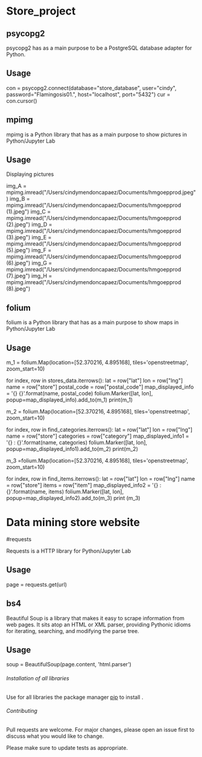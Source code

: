# Store_project 

## psycopg2

psycopg2 has as a main purpose to be a PostgreSQL database adapter for Python.

## Usage
con = psycopg2.connect(database="store_database", user="cindy", password="Flamingosis01.", host="localhost", port="5432")
cur = con.cursor()


## mpimg

mpimg is a Python library that has as a main purpose to show pictures in Python/Jupyter Lab

## Usage

Displaying pictures

img_A = mpimg.imread("/Users/cindymendoncapaez/Documents/hmgoepprod.jpeg")
img_B = mpimg.imread("/Users/cindymendoncapaez/Documents/hmgoepprod (1).jpeg")
img_C = mpimg.imread("/Users/cindymendoncapaez/Documents/hmgoepprod (2).jpeg")
img_D = mpimg.imread("/Users/cindymendoncapaez/Documents/hmgoepprod (3).jpeg")
img_E = mpimg.imread("/Users/cindymendoncapaez/Documents/hmgoepprod (5).jpeg")
img_F = mpimg.imread("/Users/cindymendoncapaez/Documents/hmgoepprod (6).jpeg")
img_G = mpimg.imread("/Users/cindymendoncapaez/Documents/hmgoepprod (7).jpeg")
img_H = mpimg.imread("/Users/cindymendoncapaez/Documents/hmgoepprod (8).jpeg")



## folium

folium is a Python library that has as a main purpose to show maps in Python/Jupyter Lab

## Usage

m_1 = folium.Map(location=[52.370216, 4.895168], tiles='openstreetmap', zoom_start=10)

for index, row in stores_data.iterrows():
    lat = row["lat"]
    lon = row["lng"]
    name = row["store"]
    postal_code = row["postal_code"]
    map_displayed_info = '{}  {}'.format(name, postal_code)
    folium.Marker([lat, lon], popup=map_displayed_info).add_to(m_1)
    print(m_1)

m_2 = folium.Map(location=[52.370216, 4.895168], tiles='openstreetmap', zoom_start=10)

for index, row in find_categories.iterrows():
    lat = row["lat"]
    lon = row["lng"]
    name = row["store"]
    categories = row["category"]
    map_displayed_info1 = '{} : {}'.format(name, categories)
    folium.Marker([lat, lon], popup=map_displayed_info1).add_to(m_2)
    print(m_2)
    
m_3 =folium.Map(location=[52.370216, 4.895168], tiles='openstreetmap', zoom_start=10)

for index, row in find_items.iterrows():
    lat = row["lat"]
    lon = row["lng"]
    name = row["store"]
    items = row["item"]
    map_displayed_info2 = '{} : {}'.format(name, items)
    folium.Marker([lat, lon], popup=map_displayed_info2).add_to(m_3)
    print (m_3)


# Data mining store website 

#requests

Requests is a HTTP library for Python/Jupyter Lab

## Usage

page = requests.get(url)


## bs4 

Beautiful Soup is a library that makes it easy to scrape information from web pages. 
It sits atop an HTML or XML parser, providing Pythonic idioms for iterating, searching, and modifying the parse tree.

## Usage

soup = BeautifulSoup(page.content, 'html.parser')



###### Installation of all libraries #####

Use for all libraries the package manager [pip](https://pip.pypa.io/en/stable/) to install .


###### Contributing ######
Pull requests are welcome. For major changes, please open an issue first to discuss what you would like to change.

Please make sure to update tests as appropriate.
